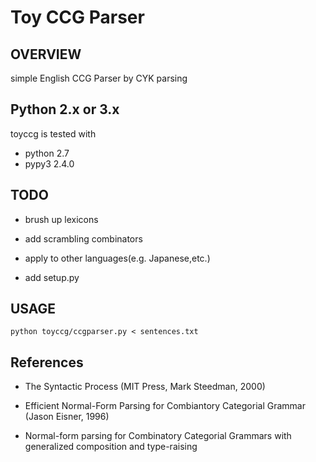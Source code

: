 Toy CCG Parser
==============

OVERVIEW
--------

simple English CCG Parser by CYK parsing


Python 2.x or 3.x
-----------------
toyccg is tested with

- python 2.7
- pypy3  2.4.0


TODO
----

* brush up lexicons

* add scrambling combinators

* apply to other languages(e.g. Japanese,etc.)

* add setup.py


USAGE
-----

`python toyccg/ccgparser.py < sentences.txt`


References
----------
* The Syntactic Process (MIT Press, Mark Steedman, 2000)

* Efficient Normal-Form Parsing for Combiantory Categorial Grammar (Jason Eisner, 1996)

* Normal-form parsing for Combinatory Categorial Grammars with generalized composition and type-raising




